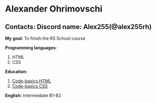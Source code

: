 # Alexander Ohrimovschi
## Contacts: Discord name: Alex255(@alex255rh)

**My goal:** To finish the RS School course

**Programming languages**: 
1. HTML
2. CSS

**Education:**
1. [Code-basics HTML](https://code-basics.com/ru/languages/html)
2. [Code-basics CSS](https://code-basics.com/ru/languages/css)

**English:** Intermediate B1-B2
   
